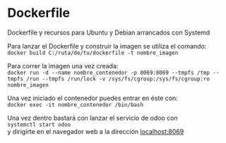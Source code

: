 # Dockerfile
Dockerfile y recursos para Ubuntu y Debian arrancados con Systemd

Para lanzar el Dockerfile y construir la imagen se utiliza el comando:  
```docker build C:/ruta/de/tu/dockerfile -t nombre_imagen```

Para correr la imagen una vez creada:  
```docker run -d --name nombre_contenedor -p 8069:8069 --tmpfs /tmp --tmpfs /run --tmpfs /run/lock -v /sys/fs/cgroup:/sys/fs/cgroup:ro nombre_imagen```

Una vez iniciado el contenedor puedes entrar en éste con:  
```docker exec -it nombre_contenedor /bin/bash```
  
  Una vez dentro bastará con lanzar el servicio de odoo con  
  ```systemctl start odoo```  
  y dirigirte en el navegador web a la dirección <a href="https:localhost:8069">localhost:8069</a>
